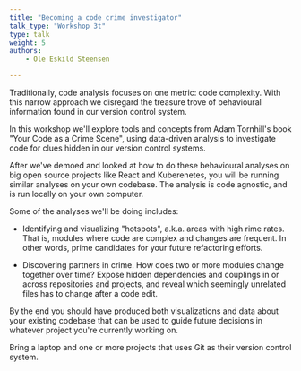 ```yaml
---
title: "Becoming a code crime investigator"
talk_type: "Workshop 3t"
type: talk
weight: 5
authors:
    - Ole Eskild Steensen

---
```

Traditionally, code analysis focuses on one metric: code complexity. With this narrow approach we disregard the treasure trove of behavioural information found in our version control system. 

In this workshop we'll explore tools and concepts from Adam Tornhill's book "Your Code as a Crime Scene", using data-driven analysis to investigate code for clues hidden in our version control systems.
 
After we've demoed and looked at how to do these behavioural analyses on big open source projects like React and Kuberenetes, you will be running similar analyses on your own codebase. The analysis is code agnostic, and is run locally on your own computer.

Some of the analyses we'll be doing includes:
* Identifying and visualizing "hotspots", a.k.a. areas with high rime rates. That is, modules where code are complex and changes are frequent. In other words, prime candidates for your future refactoring efforts.

* Discovering partners in crime. How does two or more modules change together over time? Expose hidden dependencies and couplings in or across repositories and projects, and reveal which seemingly unrelated files has to change after a code edit.  

By the end you should have produced both visualizations and data about your existing codebase that can be used to guide future decisions in whatever project you're currently working on. 

Bring a laptop and one or more projects that uses Git as their version control system. 
